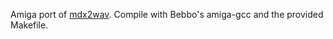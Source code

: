 Amiga port of [mdx2wav](https://github.com/mitsuman/mdx2wav). Compile with Bebbo's amiga-gcc and the provided Makefile.
